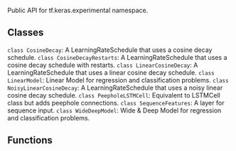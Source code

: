 Public API for tf.keras.experimental namespace.
## Classes
`class CosineDecay`: A LearningRateSchedule that uses a cosine decay schedule.
`class CosineDecayRestarts`: A LearningRateSchedule that uses a cosine decay schedule with restarts.
`class LinearCosineDecay`: A LearningRateSchedule that uses a linear cosine decay schedule.
`class LinearModel`: Linear Model for regression and classification problems.
`class NoisyLinearCosineDecay`: A LearningRateSchedule that uses a noisy linear cosine decay schedule.
`class PeepholeLSTMCell`: Equivalent to LSTMCell class but adds peephole connections.
`class SequenceFeatures`: A layer for sequence input.
`class WideDeepModel`: Wide & Deep Model for regression and classification problems.
## Functions

